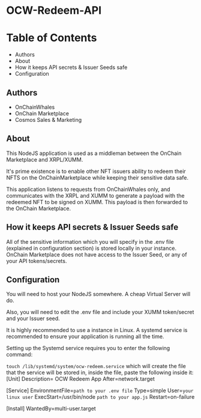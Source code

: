 # OCW-Redeem-API

# Table of Contents

- Authors
- About
- How it keeps API secrets & Issuer Seeds safe
- Configuration

## Authors

- OnChainWhales
- OnChain Marketplace
- Cosmos Sales & Marketing

## About

This NodeJS application is used as a middleman between the OnChain Marketplace and XRPL/XUMM.

It's prime existence is to enable other NFT issuers ability to redeem their NFTS on the OnChainMarketplace while keeping their sensitive data safe.

This application listens to requests from OnChainWhales only, and communicates with the XRPL and XUMM to generate a payload with the redeemed NFT to be signed on XUMM. This payload is then forwarded to the OnChain Marketplace.

## How it keeps API secrets & Issuer Seeds safe

All of the sensitive information which you will specify in the .env file (explained in configuration section) is stored locally in your instance. OnChain Marketplace does not have access to the Issuer Seed, or any of your API tokens/secrets.

## Configuration

You will need to host your NodeJS somewhere. A cheap Virtual Server will do.

Also, you will need to edit the .env file and include your XUMM token/secret and your Issuer seed.

It is highly recommended to use a instance in Linux. A systemd service is recommended to ensure your application is running all the time.

Setting up the Systemd service requires you to enter the following command:

`touch /lib/systemd/system/ocw-redeem.service`
which will create the file that the service will be stored in, inside the file, paste the following inside it:
[Unit]
Description= OCW Redeem App
After=network.target

[Service]
EnvironmentFile=`path to your .env file`
Type=simple
User=`your linux user`
ExecStart=/usr/bin/node `path to your app.js`
Restart=on-failure

[Install]
WantedBy=multi-user.target
